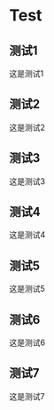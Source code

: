 # Test

## 测试1

这是测试1

## 测试2

这是测试2

## 测试3

这是测试3

## 测试4

这是测试4

## 测试5

这是测试5

## 测试6

这是测试6

## 测试7

这是测试7
